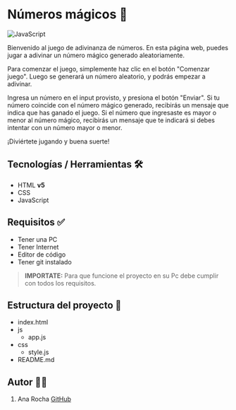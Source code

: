 # Números mágicos 📄

![JavaScript](https://i.pinimg.com/564x/d7/70/59/d770590a77a0dc2a4f704eb52ebdb820.jpg)

Bienvenido al juego de adivinanza de números. En esta página web, puedes jugar a adivinar un número mágico generado aleatoriamente.

Para comenzar el juego, simplemente haz clic en el botón "Comenzar juego". Luego se generará un número aleatorio, y podrás empezar a adivinar.

Ingresa un número en el input provisto, y presiona el botón "Enviar". Si tu número coincide con el número mágico generado, recibirás un mensaje que indica que has ganado el juego. Si el número que ingresaste es mayor o menor al número mágico, recibirás un mensaje que te indicará si debes intentar con un número mayor o menor.

¡Diviértete jugando y buena suerte!

## Tecnologías / Herramientas 🛠️

- HTML **v5**
- CSS
- JavaScript

## Requisitos ✅

- Tener una PC
- Tener Internet
- Editor de código
- Tener git instalado

>**IMPORTATE:** Para que funcione el proyecto en su Pc debe cumplir con todos los requisitos.


## Estructura del proyecto 🧩

- index.html
- js
    - app.js
- css
    - style.js
- README.md

## Autor 👩‍💻

1. Ana Rocha [GitHub](http:github.com/anasoledad)
